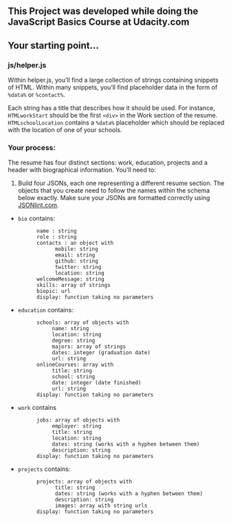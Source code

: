 ## This Project was developed while doing the JavaScript Basics Course at Udacity.com

## Your starting point...
### js/helper.js
Within helper.js, you’ll find a large collection of strings containing snippets of HTML. Within many snippets, you’ll find placeholder data in the form of `%data%` or `%contact%`.

Each string has a title that describes how it should be used. For instance, `HTMLworkStart` should be the first `<div>` in the Work section of the resume. `HTMLschoolLocation` contains a `%data%` placeholder which should be replaced with the location of one of your schools.

### Your process:
The resume has four distinct sections: work, education, projects and a header with biographical information. You’ll need to:

1. Build four JSONs, each one representing a different resume section. The objects that you create need to follow the names within the schema below exactly. Make sure your JSONs are formatted correctly using <a href="http://jsonlint.com/" target="_blank">JSONlint.com</a>.

* `bio` contains:
        
            name : string
            role : string
            contacts : an object with
                  mobile: string
                  email: string 
                  github: string
                  twitter: string 
                  location: string
            welcomeMessage: string 
            skills: array of strings
            biopic: url
            display: function taking no parameters

* `education` contains:
      
            schools: array of objects with
                 name: string
                 location: string
                 degree: string
                 majors: array of strings
                 dates: integer (graduation date)
                 url: string
            onlineCourses: array with
                 title: string
                 school: string
                 date: integer (date finished)
                 url: string
            display: function taking no parameters

* `work` contains
          
            jobs: array of objects with
                 employer: string 
                 title: string 
                 location: string 
                 dates: string (works with a hyphen between them)
                 description: string 
            display: function taking no parameters

* `projects` contains:

            projects: array of objects with
                  title: string 
                  dates: string (works with a hyphen between them)
                  description: string
                  images: array with string urls
            display: function taking no parameters
